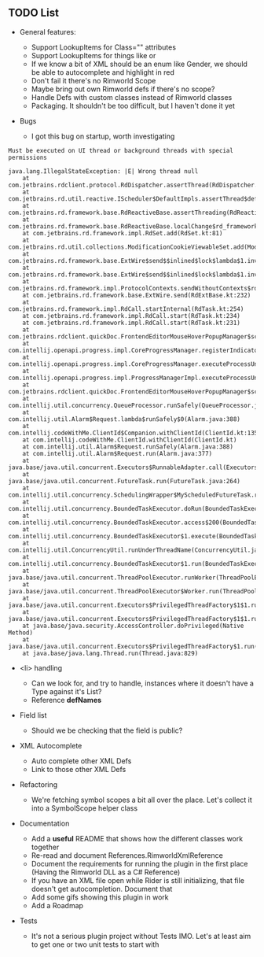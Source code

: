 ## TODO List

 * General features:
   * Support LookupItems for Class="" attributes
   * Support LookupItems for things like <thoughtWorker> or <compClass>
   * If we know a bit of XML should be an enum like Gender, we should be able to autocomplete and highlight in red
   * Don't fail it there's no Rimworld Scope
   * Maybe bring out own Rimworld defs if there's no scope?
   * Handle Defs with custom classes instead of Rimworld classes
   * Packaging. It shouldn't be too difficult, but I haven't done it yet
   
 * Bugs
   * I got this bug on startup, worth investigating

```
Must be executed on UI thread or background threads with special permissions

java.lang.IllegalStateException: |E| Wrong thread null
	at com.jetbrains.rdclient.protocol.RdDispatcher.assertThread(RdDispatcher.kt:59)
	at com.jetbrains.rd.util.reactive.IScheduler$DefaultImpls.assertThread$default(Scheduler.kt:16)
	at com.jetbrains.rd.framework.base.RdReactiveBase.assertThreading(RdReactiveBase.kt:27)
	at com.jetbrains.rd.framework.base.RdReactiveBase.localChange$rd_framework(RdReactiveBase.kt:46)
	at com.jetbrains.rd.framework.impl.RdSet.add(RdSet.kt:81)
	at com.jetbrains.rd.util.collections.ModificationCookieViewableSet.add(ModificationCookieViewableSet.kt:10)
	at com.jetbrains.rd.framework.base.ExtWire$send$$inlined$lock$lambda$1.invoke(RdExtBase.kt:236)
	at com.jetbrains.rd.framework.base.ExtWire$send$$inlined$lock$lambda$1.invoke(RdExtBase.kt:172)
	at com.jetbrains.rd.framework.impl.ProtocolContexts.sendWithoutContexts$rd_framework(ProtocolContexts.kt:180)
	at com.jetbrains.rd.framework.base.ExtWire.send(RdExtBase.kt:232)
	at com.jetbrains.rd.framework.impl.RdCall.startInternal(RdTask.kt:254)
	at com.jetbrains.rd.framework.impl.RdCall.start(RdTask.kt:234)
	at com.jetbrains.rd.framework.impl.RdCall.start(RdTask.kt:231)
	at com.jetbrains.rdclient.quickDoc.FrontendEditorMouseHoverPopupManager$scheduleProcessing$1$1.run(FrontendEditorMouseHoverPopupManager.kt:62)
	at com.intellij.openapi.progress.impl.CoreProgressManager.registerIndicatorAndRun(CoreProgressManager.java:705)
	at com.intellij.openapi.progress.impl.CoreProgressManager.executeProcessUnderProgress(CoreProgressManager.java:647)
	at com.intellij.openapi.progress.impl.ProgressManagerImpl.executeProcessUnderProgress(ProgressManagerImpl.java:63)
	at com.jetbrains.rdclient.quickDoc.FrontendEditorMouseHoverPopupManager$scheduleProcessing$1.run(FrontendEditorMouseHoverPopupManager.kt:58)
	at com.intellij.util.concurrency.QueueProcessor.runSafely(QueueProcessor.java:240)
	at com.intellij.util.Alarm$Request.lambda$runSafely$0(Alarm.java:388)
	at com.intellij.codeWithMe.ClientId$Companion.withClientId(ClientId.kt:135)
	at com.intellij.codeWithMe.ClientId.withClientId(ClientId.kt)
	at com.intellij.util.Alarm$Request.runSafely(Alarm.java:388)
	at com.intellij.util.Alarm$Request.run(Alarm.java:377)
	at java.base/java.util.concurrent.Executors$RunnableAdapter.call(Executors.java:515)
	at java.base/java.util.concurrent.FutureTask.run(FutureTask.java:264)
	at com.intellij.util.concurrency.SchedulingWrapper$MyScheduledFutureTask.run(SchedulingWrapper.java:220)
	at com.intellij.util.concurrency.BoundedTaskExecutor.doRun(BoundedTaskExecutor.java:216)
	at com.intellij.util.concurrency.BoundedTaskExecutor.access$200(BoundedTaskExecutor.java:27)
	at com.intellij.util.concurrency.BoundedTaskExecutor$1.execute(BoundedTaskExecutor.java:195)
	at com.intellij.util.ConcurrencyUtil.runUnderThreadName(ConcurrencyUtil.java:213)
	at com.intellij.util.concurrency.BoundedTaskExecutor$1.run(BoundedTaskExecutor.java:184)
	at java.base/java.util.concurrent.ThreadPoolExecutor.runWorker(ThreadPoolExecutor.java:1128)
	at java.base/java.util.concurrent.ThreadPoolExecutor$Worker.run(ThreadPoolExecutor.java:628)
	at java.base/java.util.concurrent.Executors$PrivilegedThreadFactory$1$1.run(Executors.java:668)
	at java.base/java.util.concurrent.Executors$PrivilegedThreadFactory$1$1.run(Executors.java:665)
	at java.base/java.security.AccessController.doPrivileged(Native Method)
	at java.base/java.util.concurrent.Executors$PrivilegedThreadFactory$1.run(Executors.java:665)
	at java.base/java.lang.Thread.run(Thread.java:829)
```

 * \<li> handling
   * Can we look for, and try to handle, instances where it doesn't have a Type against it's List?
   * Reference **defNames**

 * Field list
   * Should we be checking that the field is public?

 * XML Autocomplete
   * Auto complete other XML Defs
   * Link to those other XML Defs
   
 * Refactoring
   * We're fetching symbol scopes a bit all over the place. Let's collect it into a SymbolScope helper class
   
 * Documentation
   * Add a **useful** README that shows how the different classes work together
   * Re-read and document References.RimworldXmlReference
   * Document the requirements for running the plugin in the first place (Having the Rimworld DLL as a C# Reference)
   * If you have an XML file open while Rider is still initializing, that file doesn't get autocompletion. Document that
   * Add some gifs showing this plugin in work
   * Add a Roadmap
   
 * Tests
   * It's not a serious plugin project without Tests IMO. Let's at least aim to get one or two unit tests to start with